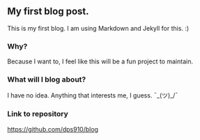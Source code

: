 ## My first blog post.

This is my first blog. I am using Markdown and Jekyll for this. :)

### Why?

Because I want to, I feel like this will be a fun project to maintain.

### What will I blog about?

I have no idea. Anything that interests me, I guess. ¯\_(ツ)_/¯

### Link to repository
https://github.com/dps910/blog

